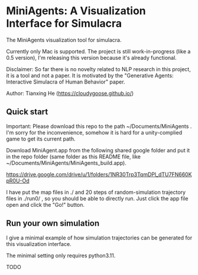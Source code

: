 # MiniAgents: A Visualization Interface for Simulacra

The MiniAgents visualization tool for simulacra.

Currently only Mac is supported. The project is still work-in-progress (like a 0.5 version), I'm releasing this version because it's already functional.

Disclaimer: So far there is no novelty related to NLP research in this project, it is a tool and not a paper. It is motivated by the "Generative Agents: Interactive Simulacra of Human Behavior" paper.

Author: Tianxing He (https://cloudygoose.github.io/)

## Quick start

Important: Please download this repo to the path ~/Documents/MiniAgents . I'm sorry for the inconvenience, somehow it is hard for a unity-complied game to get its current path.

Download MiniAgent.app from the following shared google folder and put it in the repo folder (same folder as this README file, like ~/Documents/MiniAgents/MiniAgents_build.app).

https://drive.google.com/drive/u/1/folders/1NR30Trp3TqmDPl_dTU7FN660KpR0U-Od

I have put the map files in ./ and 20 steps of random-simulation trajectory files in ./run0/ , so you should be able to directly run. Just click the app file open and click the "Go!" button.

## Run your own simulation

I give a minimal example of how simulation trajectories can be generated for this visualization interface.

The minimal setting only requires python3.11.

TODO
